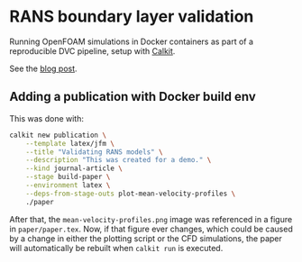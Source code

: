 # RANS boundary layer validation

Running OpenFOAM simulations in Docker containers as part of a
reproducible DVC pipeline,
setup with
[Calkit](https://github.com/calkit/calkit).

See the [blog post](https://petebachant.me/reproducible-openfoam/).

## Adding a publication with Docker build env

This was done with:

```sh
calkit new publication \
    --template latex/jfm \
    --title "Validating RANS models" \
    --description "This was created for a demo." \
    --kind journal-article \
    --stage build-paper \
    --environment latex \
    --deps-from-stage-outs plot-mean-velocity-profiles \
    ./paper
```

After that, the `mean-velocity-profiles.png` image was referenced in a
figure in `paper/paper.tex`.
Now, if that figure ever changes, which could be caused by a change
in either the plotting script or the CFD simulations,
the paper will automatically be rebuilt when `calkit run` is executed.

